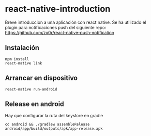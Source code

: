# react-native-introduction
Breve introduccion a una aplicación con react native. Se ha utilizado el plugin para notificaciones push del siguiente repo:
https://github.com/zo0r/react-native-push-notification


## Instalación

``` 
npm install
react-native link
```

## Arrancar en dispositivo

``` 
react-native run-android
```

## Release en android

Hay que configurar la ruta del keystore en gradle
```
cd android && ./gradlew assembleRelease
android/app/build/outputs/apk/app-release.apk
``` 
